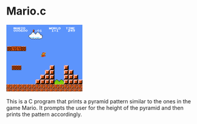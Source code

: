 # Mario.c

![alt text](image.png)

This is a C program that prints a pyramid pattern similar to the ones in the game Mario. It prompts the user for the height of the pyramid and then prints the pattern accordingly.
